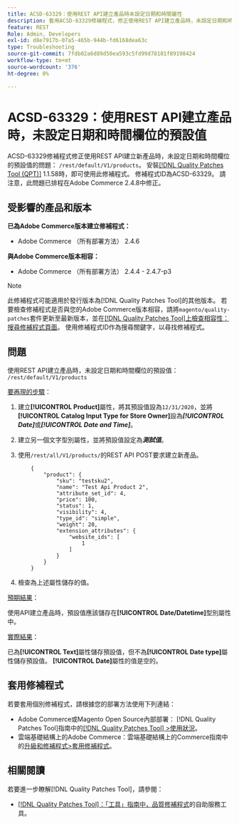 ```yaml
---
title: ACSD-63329：使用REST API建立產品時未設定日期和時間屬性
description: 套用ACSD-63329修補程式，修正使用REST API建立產品時，未設定日期和時間欄位預設值的Adobe Commerce問題。
feature: REST
Role: Admin, Developers
exl-id: d8e7917b-07a5-465b-944b-fd6168dea63c
type: Troubleshooting
source-git-commit: 7fdb02a6d89d50ea593c5fd99d78101f89198424
workflow-type: tm+mt
source-wordcount: '376'
ht-degree: 0%

---
```


# ACSD-63329：使用REST API建立產品時，未設定日期和時間欄位的預設值

ACSD-63329修補程式修正使用REST API建立新產品時，未設定日期和時間欄位的預設值的問題： `/rest/default/V1/products`。 安裝[[!DNL Quality Patches Tool (QPT)]](/help/tools/quality-patches-tool/quality-patches-tool-to-self-serve-quality-patches.md) 1.1.58時，即可使用此修補程式。 修補程式ID為ACSD-63329。 請注意，此問題已排程在Adobe Commerce 2.4.8中修正。

## 受影響的產品和版本

**已為Adobe Commerce版本建立修補程式：**

* Adobe Commerce （所有部署方法） 2.4.6

**與Adobe Commerce版本相容：**

* Adobe Commerce （所有部署方法） 2.4.4 - 2.4.7-p3

>[!NOTE]
>
>此修補程式可能適用於發行版本為[!DNL Quality Patches Tool]的其他版本。 若要檢查修補程式是否與您的Adobe Commerce版本相容，請將`magento/quality-patches`套件更新至最新版本，並在[[!DNL Quality Patches Tool]上檢查相容性：搜尋修補程式頁面](https://experienceleague.adobe.com/tools/commerce-quality-patches/index.html?lang=zh-Hant)。 使用修補程式ID作為搜尋關鍵字，以尋找修補程式。

## 問題

使用REST API建立產品時，未設定日期和時間欄位的預設值： `/rest/default/V1/products`

<u>要再現的步驟</u>：

1. 建立&#x200B;**[!UICONTROL Product]**&#x200B;屬性，將其預設值設為`12/31/2020`，並將&#x200B;**[!UICONTROL Catalog Input Type for Store Owner]**&#x200B;設為&#x200B;***[!UICONTROL Date]***&#x200B;或&#x200B;***[!UICONTROL Date and Time]***。
1. 建立另一個文字型別屬性，並將預設值設定為&#x200B;***測試值***。
1. 使用`/rest/all/V1/products/`的REST API POST要求建立新產品。

   ```
       {
           "product": {
               "sku": "testsku2",
               "name": "Test Api Product 2",
               "attribute_set_id": 4,
               "price": 100,
               "status": 1,
               "visibility": 4,
               "type_id": "simple",
               "weight": 20,
               "extension_attributes": {
                   "website_ids": [
                       1
                   ]
               }
           }
       }
   ```

1. 檢查為上述屬性儲存的值。

<u>預期結果</u>：

使用API建立產品時，預設值應該儲存在&#x200B;**[!UICONTROL Date/Datetime]**&#x200B;型別屬性中。

<u>實際結果</u>：

已為&#x200B;**[!UICONTROL Text]**&#x200B;屬性儲存預設值，但不為&#x200B;**[!UICONTROL Date type]**&#x200B;屬性儲存預設值。 **[!UICONTROL Date]**&#x200B;屬性的值是空的。

## 套用修補程式

若要套用個別修補程式，請根據您的部署方法使用下列連結：

* Adobe Commerce或Magento Open Source內部部署： [!DNL Quality Patches Tool]指南中的[[!DNL Quality Patches Tool] >使用狀況](/help/tools/quality-patches-tool/usage.md)。
* 雲端基礎結構上的Adobe Commerce：雲端基礎結構上的Commerce指南中的[升級和修補程式>套用修補程式](https://experienceleague.adobe.com/docs/commerce-cloud-service/user-guide/develop/upgrade/apply-patches.html?lang=zh-Hant)。

## 相關閱讀

若要進一步瞭解[!DNL Quality Patches Tool]，請參閱：

* [[!DNL Quality Patches Tool]：「工具」指南中，品質修補程式](/help/tools/quality-patches-tool/quality-patches-tool-to-self-serve-quality-patches.md)的自助服務工具。
